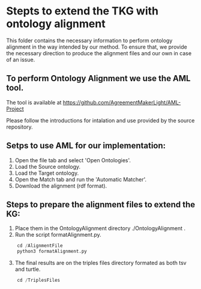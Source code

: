 # Stepts to extend the TKG with ontology alignment

This folder contains the necessary information to perform ontology alignment in the way intended by our method.
To ensure that, we provide the necessary direction to produce the alignment files and our own in case of an issue.

## To perform Ontology Alignment we use the AML tool.

The tool is available at https://github.com/AgreementMakerLight/AML-Project

Please follow the introductions for intalation and use provided by the source repository.

## Setps to use AML for our implementation:

1. Open the file tab and select 'Open Ontologies'.
2. Load the Source ontology.
3. Load the Target ontology.
4. Open the Match tab and run the 'Automatic Matcher'.
5. Download the alignment (rdf format).

## Steps to prepare the alignment files to extend the KG:

1. Place them in the OntologyAlignment directory ./OntologyAlignment .
2. Run the script formatAlignment.py.
```python
    cd /AlignmentFile
    python3 formatAlignment.py
```
3. The final results are on the triples files directory formated as both tsv and turtle.
```python
    cd /TriplesFiles
```
